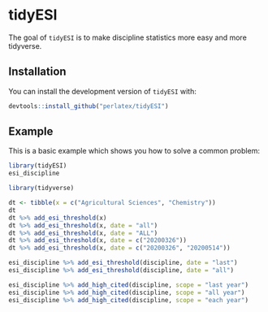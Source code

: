 
# tidyESI

<!-- badges: start -->
<!-- badges: end -->

The goal of `tidyESI` is to make discipline statistics more easy and more tidyverse.

## Installation

You can install the development version of `tidyESI` with:

``` r
devtools::install_github("perlatex/tidyESI")
```

## Example

This is a basic example which shows you how to solve a common problem:

``` r
library(tidyESI)
esi_discipline
```


``` r
library(tidyverse)

dt <- tibble(x = c("Agricultural Sciences", "Chemistry"))
dt
dt %>% add_esi_threshold(x)
dt %>% add_esi_threshold(x, date = "all")
dt %>% add_esi_threshold(x, date = "ALL")
dt %>% add_esi_threshold(x, date = c("20200326"))
dt %>% add_esi_threshold(x, date = c("20200326", "20200514"))
```

``` r
esi_discipline %>% add_esi_threshold(discipline, date = "last")
esi_discipline %>% add_esi_threshold(discipline, date = "all")

esi_discipline %>% add_high_cited(discipline, scope = "last year")
esi_discipline %>% add_high_cited(discipline, scope = "all year")
esi_discipline %>% add_high_cited(discipline, scope = "each year")
```
